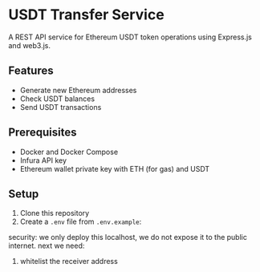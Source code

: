 # USDT Transfer Service

A REST API service for Ethereum USDT token operations using Express.js and web3.js.

## Features

- Generate new Ethereum addresses
- Check USDT balances
- Send USDT transactions

## Prerequisites

- Docker and Docker Compose
- Infura API key
- Ethereum wallet private key with ETH (for gas) and USDT

## Setup

1. Clone this repository
2. Create a `.env` file from `.env.example`:

security:
we only deploy this localhost, we do not expose it to the public internet.
next we need:
1. whitelist the receiver address

